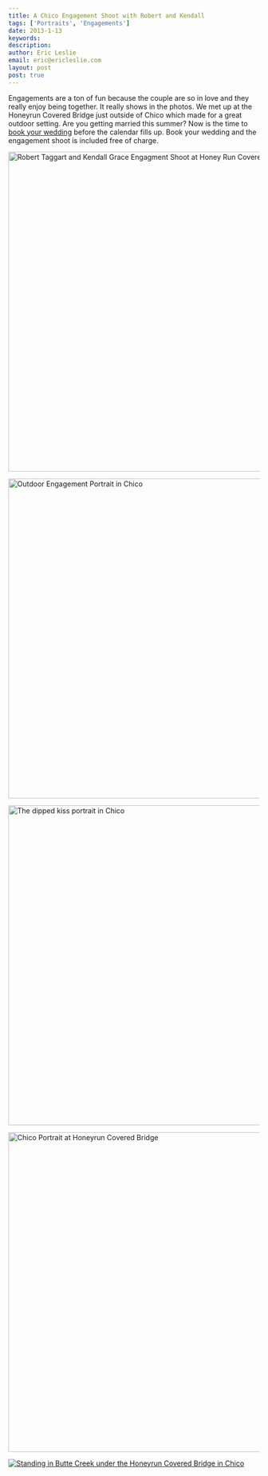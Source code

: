```yaml
---
title: A Chico Engagement Shoot with Robert and Kendall
tags: ['Portraits', 'Engagements']
date: 2013-1-13
keywords: 
description: 
author: Eric Leslie
email: eric@ericleslie.com
layout: post
post: true
---
```


Engagements are a ton of fun because the couple are so in love and they really enjoy being together. It really shows in the photos. We met up at the Honeyrun Covered Bridge just outside of Chico which made for a great outdoor setting. Are you getting married this summer? Now is the time to <a href="/wedding-photography" title="Wedding Package Details">book your wedding</a> before the calendar fills up. Book your wedding and the engagement shoot is included free of charge.

<a href="http://www.lesliephotos.com/Engagements/Robert-Taggard-and-Kendall/25523669_8nb6Dq#!i=2103842804&amp;k=CnwKrmj&amp;lb=1&amp;s=A"><img alt="Robert Taggart and Kendall Grace Engagment Shoot at Honey Run Covered Bridge in Chico." src="http://www.lesliephotos.com/Engagements/Robert-Taggard-and-Kendall/i-CnwKrmj/0/L/DSC_4608-L.jpg" width="640" /></a>

<a href="http://www.lesliephotos.com/Engagements/Robert-Taggard-and-Kendall/25523669_8nb6Dq#!i=2123669417&amp;k=JSdq7pr&amp;lb=1&amp;s=A"><img alt="Outdoor Engagement Portrait in Chico" src="http://www.lesliephotos.com/Engagements/Robert-Taggard-and-Kendall/i-JSdq7pr/0/XL/DSC_4831-XL.jpg" width="640" /></a>

<a href="http://www.lesliephotos.com/Engagements/Robert-Taggard-and-Kendall/25523669_8nb6Dq#!i=2103864004&amp;k=h6Gkgr8&amp;lb=1&amp;s=A"><img alt="The dipped kiss portrait in Chico" src="http://www.lesliephotos.com/Engagements/Robert-Taggard-and-Kendall/i-h6Gkgr8/0/L/DSC_4726-L.jpg" width="640" /></a>

<a href="http://www.lesliephotos.com/Engagements/Robert-Taggard-and-Kendall/25523669_8nb6Dq#!i=2103902482&amp;k=zvT7Kst&amp;lb=1&amp;s=A"><img alt="Chico Portrait at Honeyrun Covered Bridge" src="http://www.lesliephotos.com/Engagements/Robert-Taggard-and-Kendall/i-zvT7Kst/0/XL/DSC_4990-2-L.jpg" width="640" /></a>

<a href="http://www.lesliephotos.com/Engagements/Robert-Taggard-and-Kendall/25523669_8nb6Dq#!i=2123540833&amp;k=vfmnj2b&amp;lb=1&amp;s=A"><img alt="Standing in Butte Creek under the Honeyrun Covered Bridge in Chico" src="http://www.lesliephotos.com/Engagements/Robert-Taggard-and-Kendall/i-vfmnj2b/0/XL/DSC_4902-L.jpg" /></a>